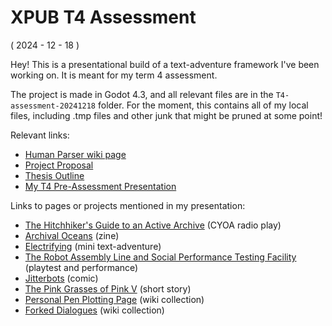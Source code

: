 # XPUB T4 Assessment
( 2024 - 12 - 18 )

Hey! This is a presentational build of a text-adventure framework I've been working on. It is meant for my term 4 assessment.

The project is made in Godot 4.3, and all relevant files are in the <code>T4-assessment-20241218</code> folder. For the moment, this contains all of my local files, including .tmp files and other junk that might be pruned at some point!

Relevant links:
* [Human Parser wiki page](https://pzwiki.wdka.nl/mediadesign/User:Thijshijsijsjss/Human_Parser)
* [Project Proposal](https://pzwiki.wdka.nl/mediadesign/User:Thijshijsijsjss/Human_Parser/Project_Proposal)
* [Thesis Outline](https://pzwiki.wdka.nl/mediadesign/User:Thijshijsijsjss/Human_Parser/Thesis_Outline)
* [My T4 Pre-Assessment Presentation](https://pzwiki.wdka.nl/mediadesign/User:Thijshijsijsjss/T4_Assessment)

Links to pages or projects mentioned in my presentation:
* [The Hitchhiker's Guide to an Active Archive](https://pzwiki.wdka.nl/mediadesign/The_Hitchhiker's_Guide_to_an_Active_Archive) (CYOA radio play)
* [Archival Oceans](https://pzwiki.wdka.nl/mediadesign/User:Thijshijsijsjss/Archival_Oceans) (zine)
* [Electrifying](https://pzwiki.wdka.nl/mediadesign/User:Thijshijsijsjss/Notes_on_SI23/Electrifying) (mini text-adventure)
* [The Robot Assembly Line and Social Performance Testing Facility](https://pzwiki.wdka.nl/mediadesign/User:Thijshijsijsjss/Human_Parser/The_Robot_Assembly_Line_and_Social_Performance_Testing_Facility) (playtest and performance)
* [Jitterbots](https://pzwiki.wdka.nl/mediadesign/User:Thijshijsijsjss/Human_Parser/The_Robot_Assembly_Line_and_Social_Performance_Testing_Facility) (comic)
* [The Pink Grasses of Pink V](https://pzwiki.wdka.nl/mediadesign/User:Thijshijsijsjss/Battles_the_Pale_Grasses_of_Pink_V) (short story)
* [Personal Pen Plotting Page](https://pzwiki.wdka.nl/mediadesign/User:Thijshijsijsjss/Pen_Plotting_Panache) (wiki collection)
* [Forked Dialogues](https://pzwiki.wdka.nl/mediadesign/User:Thijshijsijsjss/Human_Parser/Forked_Dialogues) (wiki collection)
